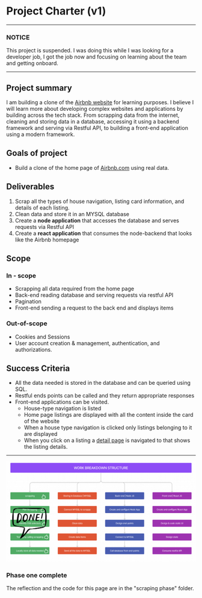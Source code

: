 # Project Charter (v1)

___
### **NOTICE** 
This project is suspended. I was doing this while I was looking for a developer job, I got the job now and focusing on learning about the team and getting onboard.
___

## Project summary

I am building a clone of the [Airbnb website](https://www.airbnb.com/) for learning purposes. I believe I will learn more about developing complex websites and applications by building across the tech stack. From scrapping data from the internet, cleaning and storing data in a database, accessing it using a backend framework and serving via Restful API, to building a front-end application using a modern framework.

## Goals of project

- Build a clone of the home page of [Airbnb.com](https://www.airbnb.com/) using real data.

## Deliverables

1. Scrap all the types of house navigation, listing card information, and details of each listing.
2. Clean data and store it in an MYSQL database
3. Create a **node application** that accesses the database and serves requests via Restful API
4. Create a **react application** that consumes the node-backend that looks like the Airbnb homepage

## Scope

### In - scope

- Scrapping all data required from the home page
- Back-end reading database and serving requests via restful API
- Pagination
- Front-end sending a request to the back end and displays items

### Out-of-scope

- Cookies and Sessions
- User account creation & management, authentication, and authorizations.

## Success Criteria

- All the data needed is stored in the database and can be queried using SQL.
- Restful ends points can be called and they return appropriate responses
- Front-end applications can be visited.
  - House-type navigation is listed
  - Home page listings are displayed with all the content inside the card of the website
  - When a house type navigation is clicked only listings belonging to it are displayed
  - When you click on a listing a [detail page](https://www.airbnb.com/rooms/49328466?adults=1&category_tag=Tag%3A8225&children=0&enable_m3_private_room=false&infants=0&pets=0&search_mode=flex_destinations_search&check_in=2023-04-18&check_out=2023-04-23&federated_search_id=aa5d814f-1190-4ded-ab5d-40ccc39fbf98&source_impression_id=p3_1680548784_3Jj3BivsYpNstkEP) is navigated to that shows the listing details.

---

![Work break down structure](/images/WBS1.png "Work break down structure image")

### Phase one complete

The reflection and the code for this page are in the "scraping phase" folder.
